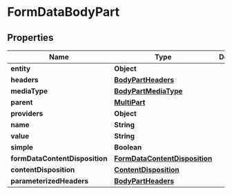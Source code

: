 # FormDataBodyPart

## Properties
Name | Type | Description | Notes
------------ | ------------- | ------------- | -------------
**entity** | **Object** |  |  [optional]
**headers** | [**BodyPartHeaders**](BodyPartHeaders.md) |  |  [optional]
**mediaType** | [**BodyPartMediaType**](BodyPartMediaType.md) |  |  [optional]
**parent** | [**MultiPart**](MultiPart.md) |  |  [optional]
**providers** | **Object** |  |  [optional]
**name** | **String** |  |  [optional]
**value** | **String** |  |  [optional]
**simple** | **Boolean** |  |  [optional]
**formDataContentDisposition** | [**FormDataContentDisposition**](FormDataContentDisposition.md) |  |  [optional]
**contentDisposition** | [**ContentDisposition**](ContentDisposition.md) |  |  [optional]
**parameterizedHeaders** | [**BodyPartHeaders**](BodyPartHeaders.md) |  |  [optional]
